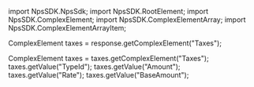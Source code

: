import NpsSDK.NpsSdk;
import NpsSDK.RootElement;
import NpsSDK.ComplexElement;
import NpsSDK.ComplexElementArray;
import NpsSDK.ComplexElementArrayItem;

ComplexElement taxes = response.getComplexElement("Taxes");


ComplexElement taxes = taxes.getComplexElement("Taxes");
taxes.getValue("TypeId");
taxes.getValue("Amount");
taxes.getValue("Rate");
taxes.getValue("BaseAmount");

